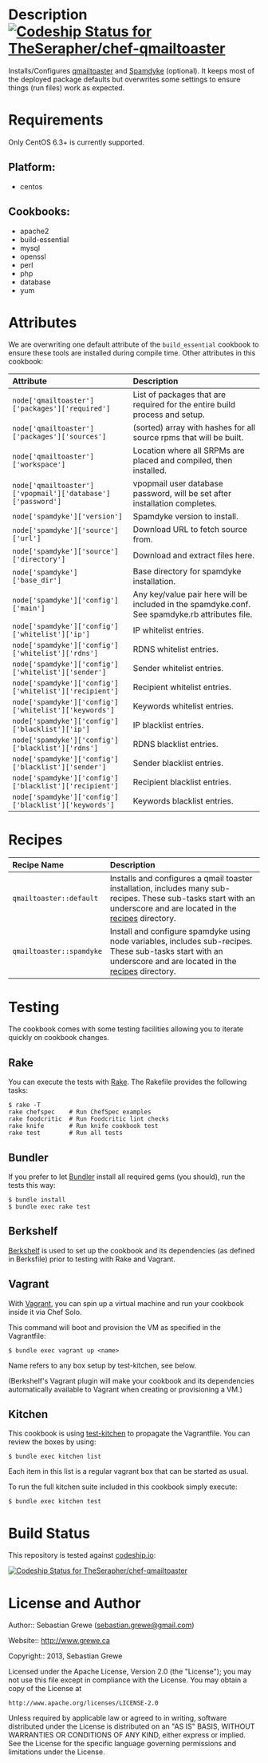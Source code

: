 Description  [ ![Codeship Status for TheSerapher/chef-qmailtoaster](https://www.codeship.io/projects/c6ea8420-4b94-0130-815e-12313928a5d9/status?branch=master)](https://www.codeship.io/projects/1313)
===========

Installs/Configures [qmailtoaster](http://www.qmailtoaster.com) and [Spamdyke](http://www.spamdyke.org) (optional).
It keeps most of the deployed package defaults but overwrites some
settings to ensure things (run files) work as expected.

Requirements
============

Only CentOS 6.3+ is currently supported.

## Platform:

* centos

## Cookbooks:

* apache2
* build-essential
* mysql
* openssl
* perl
* php
* database
* yum

Attributes
==========

We are overwriting one default attribute of the `build_essential`
cookbook to ensure these tools are installed during compile time. Other
attributes in this cookbook:

| Attribute                                                  | Description                                                                                     |
| :-------------                                             | :-------------                                                                                  |
| `node['qmailtoaster']['packages']['required']`             | List of packages that are required for the entire build process and setup.                      |
| `node['qmailtoaster']['packages']['sources']`              | (sorted) array with hashes for all source rpms that will be built.                              |
| `node['qmailtoaster']['workspace']`                        | Location where all SRPMs are placed and compiled, then installed.                               |
| `node['qmailtoaster']['vpopmail']['database']['password']` | vpopmail user database password, will be set after installation completes.                      |
| `node['spamdyke']['version']`                              | Spamdyke version to install.                                                                    |
| `node['spamdyke']['source']['url']`                        | Download URL to fetch source from.                                                              |
| `node['spamdyke']['source']['directory']`                  | Download and extract files here.                                                                |
| `node['spamdyke']['base_dir']`                             | Base directory for spamdyke installation.                                                       |
| `node['spamdyke']['config']['main']`                       | Any key/value pair here will be included in the spamdyke.conf. See spamdyke.rb attributes file. |
| `node['spamdyke']['config']['whitelist']['ip']`            | IP whitelist entries.                                                                           |
| `node['spamdyke']['config']['whitelist']['rdns']`          | RDNS whitelist entries.                                                                         |
| `node['spamdyke']['config']['whitelist']['sender']`        | Sender whitelist entries.                                                                       |
| `node['spamdyke']['config']['whitelist']['recipient']`     | Recipient whitelist entries.                                                                    |
| `node['spamdyke']['config']['whitelist']['keywords']`      | Keywords whitelist entries.                                                                     |
| `node['spamdyke']['config']['blacklist']['ip']`            | IP blacklist entries.                                                                           |
| `node['spamdyke']['config']['blacklist']['rdns']`          | RDNS blacklist entries.                                                                         |
| `node['spamdyke']['config']['blacklist']['sender']`        | Sender blacklist entries.                                                                       |
| `node['spamdyke']['config']['blacklist']['recipient']`     | Recipient blacklist entries.                                                                    |
| `node['spamdyke']['config']['blacklist']['keywords']`      | Keywords blacklist entries.                                                                     |

Recipes
=======

| Recipe Name            | Description                                                                                                                                                                         |
| :---                   | :---                                                                                                                                                                                |
| `qmailtoaster::default`  | Installs and configures a qmail toaster installation, includes many sub-recipes. These sub-tasks start with an underscore and are located in the [recipes](recipes) directory. |
| `qmailtoaster::spamdyke` | Install and configure spamdyke using node variables, includes sub-recipes. These sub-tasks start with an underscore and are located in the [recipes](recipes) directory.            |

Testing
=======

The cookbook comes with some testing facilities allowing you to iterate quickly
on cookbook changes.

## Rake

You can execute the tests with [Rake](http://rake.rubyforge.org). The Rakefile
provides the following tasks:

    $ rake -T
    rake chefspec    # Run ChefSpec examples
    rake foodcritic  # Run Foodcritic lint checks
    rake knife       # Run knife cookbook test
    rake test        # Run all tests

## Bundler

If you prefer to let [Bundler](http://gembundler.com) install all required gems
(you should), run the tests this way:

    $ bundle install
    $ bundle exec rake test

## Berkshelf

[Berkshelf](http://berkshelf.com) is used to set up the cookbook and its 
dependencies (as defined in Berksfile) prior to testing with Rake and Vagrant.

## Vagrant

With [Vagrant](http://vagrantup.com), you can spin up a virtual machine and run 
your cookbook inside it via Chef Solo.

This command will boot and provision the VM as specified in the Vagrantfile:

    $ bundle exec vagrant up <name>

Name refers to any box setup by test-kitchen, see below.

(Berkshelf's Vagrant plugin will make your cookbook and its dependencies
automatically available to Vagrant when creating or provisioning a VM.)

## Kitchen

This cookbook is using [test-kitchen](https://github.com/opscode/test-kitchen)  to propagate the Vagrantfile. You 
can review the boxes by using:

    $ bundle exec kitchen list

Each item in this list is a regular vagrant box that can be started as
usual.

To run the full kitchen suite included in this cookbook simply execute:

    $ bundle exec kitchen test


Build Status
============

This repository is tested against [codeship.io](http://www.codeship.io):

[ ![Codeship Status for TheSerapher/chef-qmailtoaster](https://www.codeship.io/projects/c6ea8420-4b94-0130-815e-12313928a5d9/status?branch=master)](https://www.codeship.io/projects/1313)

License and Author
==================

Author:: Sebastian Grewe (<sebastian.grewe@gmail.com>) 

Website:: http://www.grewe.ca

Copyright:: 2013, Sebastian Grewe

Licensed under the Apache License, Version 2.0 (the "License");
you may not use this file except in compliance with the License.
You may obtain a copy of the License at

    http://www.apache.org/licenses/LICENSE-2.0

Unless required by applicable law or agreed to in writing, software
distributed under the License is distributed on an "AS IS" BASIS,
WITHOUT WARRANTIES OR CONDITIONS OF ANY KIND, either express or implied.
See the License for the specific language governing permissions and
limitations under the License.
